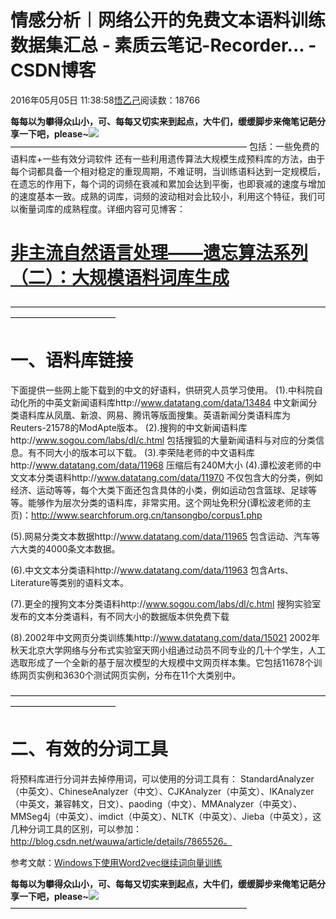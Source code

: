 
# 情感分析︱网络公开的免费文本语料训练数据集汇总 - 素质云笔记-Recorder... - CSDN博客

2016年05月05日 11:38:58[悟乙己](https://me.csdn.net/sinat_26917383)阅读数：18766



**每每以为攀得众山小，可、每每又切实来到起点，大牛们，缓缓脚步来俺笔记葩分享一下吧，please~**![](https://img-blog.csdn.net/20161213101203247)
———————————————————————————
包括：一些免费的语料库+一些有效分词软件
还有一些利用遗传算法大规模生成预料库的方法，由于每个词都具备一个相对稳定的重现周期，不难证明，当训练语料达到一定规模后，在遗忘的作用下，每个词的词频在衰减和累加会达到平衡，也即衰减的速度与增加的速度基本一致。成熟的词库，词频的波动相对会比较小，利用这个特征，我们可以衡量词库的成熟程度。详细内容可见博客：
# [非主流自然语言处理——遗忘算法系列（二）：大规模语料词库生成](http://www.52nlp.cn/forgetnlp2)
————————————————————————————————————————————————

# 一、语料库链接

下面提供一些网上能下载到的中文的好语料，供研究人员学习使用。
(1).中科院自动化所的中英文新闻语料库http://www.datatang.com/data/13484
中文新闻分类语料库从凤凰、新浪、网易、腾讯等版面搜集。英语新闻分类语料库为Reuters-21578的ModApte版本。
(2).搜狗的中文新闻语料库http://www.sogou.com/labs/dl/c.html
包括搜狐的大量新闻语料与对应的分类信息。有不同大小的版本可以下载。
(3).李荣陆老师的中文语料库http://www.datatang.com/data/11968
压缩后有240M大小
(4).谭松波老师的中文文本分类语料http://www.datatang.com/data/11970
不仅包含大的分类，例如经济、运动等等，每个大类下面还包含具体的小类，例如运动包含篮球、足球等等。能够作为层次分类的语料库，非常实用。这个网址免积分(谭松波老师的主页)：http://www.searchforum.org.cn/tansongbo/corpus1.php

(5).网易分类文本数据http://www.datatang.com/data/11965
包含运动、汽车等六大类的4000条文本数据。

(6).中文文本分类语料http://www.datatang.com/data/11963
包含Arts、Literature等类别的语料文本。

(7).更全的搜狗文本分类语料http://www.sogou.com/labs/dl/c.html
搜狗实验室发布的文本分类语料，有不同大小的数据版本供免费下载

(8).2002年中文网页分类训练集http://www.datatang.com/data/15021
2002年秋天北京大学网络与分布式实验室天网小组通过动员不同专业的几十个学生，人工选取形成了一个全新的基于层次模型的大规模中文网页样本集。它包括11678个训练网页实例和3630个测试网页实例，分布在11个大类别中。

————————————————————————————————————————————————


# 二、有效的分词工具

将预料库进行分词并去掉停用词，可以使用的分词工具有：
StandardAnalyzer（中英文）、ChineseAnalyzer（中文）、CJKAnalyzer（中英文）、IKAnalyzer（中英文，兼容韩文，日文）、paoding（中文）、MMAnalyzer（中英文）、MMSeg4j（中英文）、imdict（中英文）、NLTK（中英文）、Jieba（中英文），这几种分词工具的区别，可以参加：http://blog.csdn.net/wauwa/article/details/7865526。


参考文献：[Windows下使用Word2vec继续词向量训练](http://blog.csdn.net/heyongluoyao8/article/details/43488765)


**每每以为攀得众山小，可、每每又切实来到起点，大牛们，缓缓脚步来俺笔记葩分享一下吧，please~**![](https://img-blog.csdn.net/20161213101203247)
———————————————————————————


